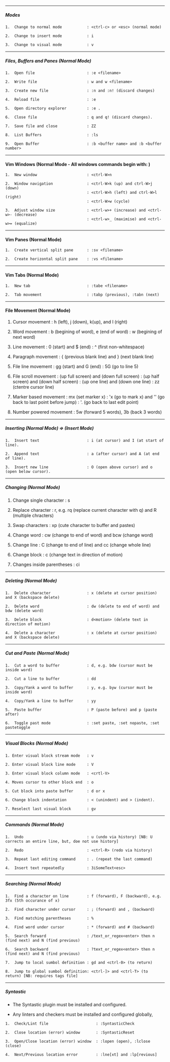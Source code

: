 ----------------------------------------------------------------------------------------------------
##### Modes

```
1.  Change to normal mode           : <ctrl-c> or <esc> (normal mode) 

2.  Change to insert mode           : i

3.  Change to visual mode           : v
```

----------------------------------------------------------------------------------------------------
##### Files, Buffers and Panes (Normal Mode)

```
1.  Open file                       : :e <filename>

2.  Write file                      : w and w <filename>

3.  Create new file                 : :n and :n! (discard changes)

4.  Reload file                     : :e

5.  Open directory explorer         : :e .

6.  Close file                      : q and q! (discard changes).

7.  Save file and close             : ZZ

8.  List Buffers                    : :ls

9.  Open Buffer                     : :b <buffer name> and :b <buffer number>
```

----------------------------------------------------------------------------------------------------
#### Vim Windows (Normal Mode - All windows commands begin with: <ctrl-W>)

```
1.  New window                      : <ctrl-W>n

2.  Window navigation               : <ctrl-W>k (up) and ctrl-W>j (down)
                                    : <ctrl-W>h (left) and ctrl-W>l (right)
                                    : <ctrl-W>w (cycle)

3.  Adjust window size              : <ctrl-w>+ (increase) and <ctrl-w>- (decrease)
                                    : <ctrl-w>_ (maximise) and <ctrl-w>= (equalize)
```

----------------------------------------------------------------------------------------------------
#### Vim Panes (Normal Mode)

```
1.  Create vertical split pane      : :sv <filename>

2.  Create horizontal split pane    : :vs <filename>
```

----------------------------------------------------------------------------------------------------
#### Vim Tabs (Normal Mode)

```
1.  New tab                         : :tabe <filename>

2.  Tab movement                    : :tabp (previous), :tabn (next)
```

----------------------------------------------------------------------------------------------------
#### File Movement (Normal Mode)

1.  Cursor movement                 : h (left), j (down), k(up), and l (right)

2.  Word movement                   : b (begining of word), e (end of word)
                                    : w (begining of next word)

3.  Line movement                   : 0 (start) and $ (end)
                                    : ^ (first non-whitespace) 

4.  Paragraph movement              : { (previous blank line) and } (next blank line)

5.  File line movement              : gg (start) and G (end)
                                    : 5G (go to line 5)

6.  File scroll movement            : <ctrl-B> (up full screen) and <ctrl-F> (down full screen)
                                    : <ctrl-U> (up half screen) and <ctrl-D> (down half screen)
                                    : <ctrl-Y> (up one line) and <ctrl-E> (down one line)
                                    : zz (ctentre cursor line)

7.  Marker based movement           : mx (set marker x)
                                    : 'x (go to mark x) and '' (go back to last point before jump)
                                    : '. (go back to last edit point)

8.  Number powered movement         : 5w (forward 5 words), 3b (back 3 words)


----------------------------------------------------------------------------------------------------
##### Inserting (Normal Mode) => (Insert Mode)

```
1.  Insert text                     : i (at cursor) and I (at start of line).

2.  Append text                     : a (after cursor) and A (at end of line).

3.  Insert new line                 : O (open above cursor) and o (open below cursor).
```

----------------------------------------------------------------------------------------------------
##### Changing (Normal Mode) 

1.  Change single character         : s

2.  Replace character               : r, e.g. rq (replace current character with q) and R (multiple chracters)

3.  Swap characters                 : xp (cute character to buffer and pastes) 

4.  Change word                     : cw (change to end of word) and bcw (change word) 

5.  Change line                     : C (change to end of line) and cc (change whole line)

6.  Change block                    : c<motion> (change text in direction of motion)

7.  Changes inside parentheses      : ci


----------------------------------------------------------------------------------------------------
##### Deleting (Normal Mode)

```
1.  Delete character                : x (delete at cursor position) and X (backspace delete)

2.  Delete word                     : dw (delete to end of word) and bdw (delete word)

3.  Delete block                    : d<motion> (delete text in direction of motion)

4.  Delete a character              : x (delete at cursor position) and X (backspace delete)
```

----------------------------------------------------------------------------------------------------
##### Cut and Paste (Normal Mode)

```
1.  Cut a word to buffer            : d, e.g. bdw (cursor must be inside word)

2.  Cut a line to buffer            : dd

3.  Copy/Yank a word to buffer      : y, e.g. byw (cursor must be inside word)

4.  Copy/Yank a line to buffer      : yy

5.  Paste buffer                    : P (paste before) and p (paste after)  

6.  Toggle past mode                : :set paste, :set nopaste, :set pastetoggle
```

----------------------------------------------------------------------------------------------------
##### Visual Blocks (Normal Mode)

```
1. Enter visual block stream mode   : v

2. Enter visual block line mode     : V

3. Enter visual block column mode   : <crtl-V>

4. Moves cursor to other block end  : o

5. Cut block into paste buffer      : d or x

6. Change block indentation         : < (unindent) and > (indent).

7. Reselect last visual block       : gv
```

----------------------------------------------------------------------------------------------------
##### Commands (Normal Mode)

```
1.  Undo                            : u (undo via history) [NB: U corrects an entire line, but, doe not use history]

2.  Redo                            : <ctrl-R> (redo via history)

3.  Repeat last editing command     : . (repeat the last command)

4.  Insert text repeatedly          : 3iSomeText<esc>
```

----------------------------------------------------------------------------------------------------
##### Searching (Normal Mode)

```
1.  Find a character on line        : f (forward), F (backward), e.g. 3fx (5th occurance of x)

2.  Find character under cursor     : ; (forward) and , (backward)

3.  Find matching parentheses       : %

4.  Find word under cursor          : * (forward) and # (backward)

5.  Search forward                  : /text_or_regex<enter> then n (find next) and N (find previous)

6.  Search backward                 : ?text_or_regex<enter> then n (find next) and N (find previous)

7.  Jump to local sumbol definition : gd and <ctrl-0> (to return)

8.  Jump to global sumbol definition: <ctrl-]> and <ctrl-T> (to return) [NB: requires tags file]
```

----------------------------------------------------------------------------------------------------
##### Syntastic

* The Syntastic plugin must be installed and configured.

* Any linters and checkers must be installed and configured globally,

```
1.  Check/Lint file                     : :SyntasticCheck

2.  Close location (error) window       : :SyntasticReset

3.  Open/Close location (error) window  : :lopen (open), :lclose (close)

4.  Next/Previous location error        : :lne[xt] and :lp[revious]
```


